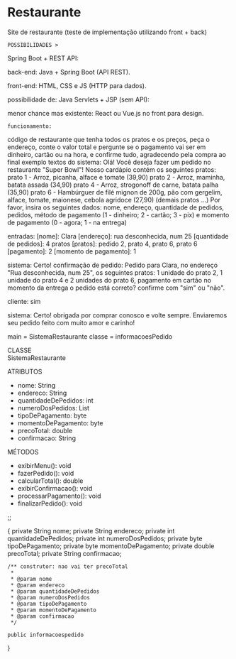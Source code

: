 # Restaurante
Site de restaurante (teste de implementação utilizando front + back)

    POSSIBILIDADES >
Spring Boot + REST API:

back-end: Java + Spring Boot (API REST).

front-end: HTML, CSS e JS  (HTTP para dados).

possibilidade de: Java Servlets + JSP (sem API):

menor chance mas existente: React ou Vue.js no front para design.

    funcionamento:

código de restaurante que tenha todos os pratos e os preços, peça o endereço, conte o valor total e pergunte se o pagamento vai ser em dinheiro, cartão ou na hora, e confirme tudo, agradecendo pela compra ao final
exemplo
textos do sistema: 
	Olá! Você deseja fazer um pedido no restaurante "Super Bowl"!
	Nosso cardápio contém os seguintes pratos:
	prato 1 - Arroz, picanha, alface e tomate (39,90)
	prato 2 - Arroz, maminha, batata assada (34,90)
	prato 4 - Arroz, strogonoff de carne, batata palha (35,90)
	prato 6 - Hambúrguer de filé mignon de 200g, pão com gergelim, alface, tomate, maionese, cebola agridoce (27,90)
	(demais pratos ...)
	Por favor, insira os seguintes dados: nome, endereço, quantidade de pedidos, pedidos, método de pagamento (1 - dinheiro; 2 - cartão; 3 - pix) e momento de pagamento (0 - agora; 1 - na entrega)

entradas: 
	[nome]: Clara 
	[endereço]: rua desconhecida, num 25
	[quantidade de pedidos]: 4 pratos
	[pratos]: pedido 2, prato 4, prato 6, prato 6
	[pagamento]: 2
	[momento de pagamento]: 1
	
sistema:
	Certo! confirmação de pedido: Pedido para Clara, no endereço "Rua desconhecida, num 25", os seguintes pratos: 1 unidade do prato 2, 1 unidade do prato 4 e 2 unidades do prato 6, pagamento em cartão no momento da entrega
	o pedido está correto? confirme com "sim" ou "não".

cliente: 
	sim

sistema:
	Certo! obrigada por comprar conosco e volte sempre. Enviaremos seu pedido feito com muito amor e carinho!
	

main = SistemaRestaurante
classe = informacoesPedido

CLASSE  
SistemaRestaurante  

ATRIBUTOS  
- nome: String  
- endereco: String  
- quantidadeDePedidos: int  
- numeroDosPedidos: List<Integer>  
- tipoDePagamento: byte  
- momentoDePagamento: byte
- precoTotal: double  
- confirmacao: String  

MÉTODOS  
+ exibirMenu(): void  
+ fazerPedido(): void  
+ calcularTotal(): double  
+ exibirConfirmacao(): void  
+ processarPagamento(): void  
+ finalizarPedido(): void  

;;


{
    private String nome;
    private String endereco;
    private int quantidadeDePedidos;
    private int numeroDosPedidos;
    private byte tipoDePagamento;
    private byte momentoDePagamento;
    private double precoTotal;
    private String confirmacao;
    
    /** construtor: nao vai ter precoTotal
     * 
     * @param nome
     * @param endereco
     * @param quantidadeDePedidos
     * @param numeroDosPedidos
     * @param tipoDePagamento
     * @param momentoDePagamento
     * @param confirmacao
     */
    
    public informacoespedido
}
